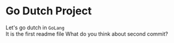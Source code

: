 # Go Dutch Project  
Let's go dutch in `GoLang`  
It is the first readme file
What do you think about second commit?
